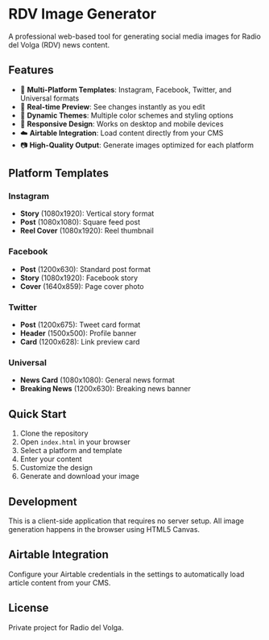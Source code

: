 # RDV Image Generator

A professional web-based tool for generating social media images for Radio del Volga (RDV) news content.

## Features

- 🎨 **Multi-Platform Templates**: Instagram, Facebook, Twitter, and Universal formats
- 🔄 **Real-time Preview**: See changes instantly as you edit
- 🌈 **Dynamic Themes**: Multiple color schemes and styling options
- 📱 **Responsive Design**: Works on desktop and mobile devices
- ☁️ **Airtable Integration**: Load content directly from your CMS
- 📷 **High-Quality Output**: Generate images optimized for each platform

## Platform Templates

### Instagram

- **Story** (1080x1920): Vertical story format
- **Post** (1080x1080): Square feed post
- **Reel Cover** (1080x1920): Reel thumbnail

### Facebook

- **Post** (1200x630): Standard post format
- **Story** (1080x1920): Facebook story
- **Cover** (1640x859): Page cover photo

### Twitter

- **Post** (1200x675): Tweet card format
- **Header** (1500x500): Profile banner
- **Card** (1200x628): Link preview card

### Universal

- **News Card** (1080x1080): General news format
- **Breaking News** (1200x630): Breaking news banner

## Quick Start

1. Clone the repository
2. Open `index.html` in your browser
3. Select a platform and template
4. Enter your content
5. Customize the design
6. Generate and download your image

## Development

This is a client-side application that requires no server setup. All image generation happens in the browser using HTML5 Canvas.

## Airtable Integration

Configure your Airtable credentials in the settings to automatically load article content from your CMS.

## License

Private project for Radio del Volga.
